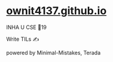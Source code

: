 # [ownit4137.github.io](https://ownit4137.github.io)

INHA U CSE 📌19

Write TILs ✍

powered by Minimal-Mistakes, Terada
